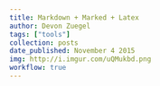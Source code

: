 ```yaml
---
title: Markdown + Marked + Latex
author: Devon Zuegel
tags: ["tools"]
collection: posts
date_published: November 4 2015
img: http://i.imgur.com/uQMukbd.png
workflow: true
---
```


